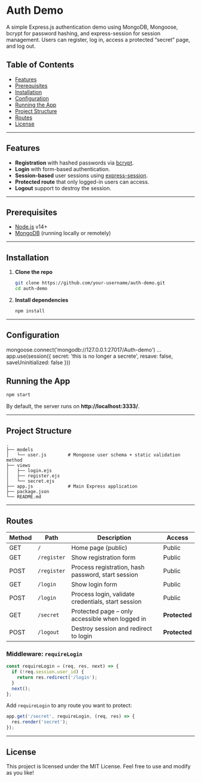 
# Auth Demo

A simple Express.js authentication demo using MongoDB, Mongoose, bcrypt for password hashing, and express-session for session management. Users can register, log in, access a protected “secret” page, and log out.

## Table of Contents

- [Features](#features)  
- [Prerequisites](#prerequisites)  
- [Installation](#installation)  
- [Configuration](#configuration)  
- [Running the App](#running-the-app)  
- [Project Structure](#project-structure)  
- [Routes](#routes)  
- [License](#license)  

---

## Features

- **Registration** with hashed passwords via [bcrypt](https://www.npmjs.com/package/bcrypt).
- **Login** with form-based authentication.
- **Session-based** user sessions using [express-session](https://www.npmjs.com/package/express-session).
- **Protected route** that only logged-in users can access.
- **Logout** support to destroy the session.

---

## Prerequisites

- [Node.js](https://nodejs.org/) v14+  
- [MongoDB](https://www.mongodb.com/) (running locally or remotely)

---

## Installation

1. **Clone the repo**  
   ```bash
   git clone https://github.com/your-username/auth-demo.git
   cd auth-demo
   ```

2. **Install dependencies**  
   ```bash
   npm install
   ```

---

## Configuration

mongoose.connect('mongodb://127.0.0.1:27017/Auth-demo')
...
app.use(session({ secret: 'this is no longer a secrete', resave: false, saveUninitialized: false }))


## Running the App

```bash
npm start
```

By default, the server runs on **http://localhost:3333/**.

---

## Project Structure

```
.
├── models
│   └── user.js        # Mongoose user schema + static validation method
├── views
│   ├── login.ejs
│   ├── register.ejs
│   └── secret.ejs
├── app.js             # Main Express application
├── package.json
└── README.md
```

---

## Routes

| Method | Path       | Description                                          | Access           |
| ------ | ---------- | ---------------------------------------------------- | ---------------- |
| GET    | `/`        | Home page (public)                                   | Public           |
| GET    | `/register`| Show registration form                               | Public           |
| POST   | `/register`| Process registration, hash password, start session   | Public           |
| GET    | `/login`   | Show login form                                      | Public           |
| POST   | `/login`   | Process login, validate credentials, start session   | Public           |
| GET    | `/secret`  | Protected page – only accessible when logged in      | **Protected**    |
| POST   | `/logout`  | Destroy session and redirect to login                | **Protected**    |

### Middleware: `requireLogin`

```js
const requireLogin = (req, res, next) => {
  if (!req.session.user_id) {
    return res.redirect('/login');
  }
  next();
};
```

Add `requireLogin` to any route you want to protect:
```js
app.get('/secret', requireLogin, (req, res) => {
  res.render('secret');
});
```

---

## License

This project is licensed under the MIT License. Feel free to use and modify as you like!
